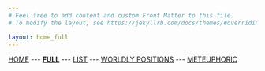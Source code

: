 ```yaml
---
# Feel free to add content and custom Front Matter to this file.
# To modify the layout, see https://jekyllrb.com/docs/themes/#overriding-theme-defaults

layout: home_full
---
```

[HOME](/index.markdown) --- [**FULL**](/full.markdown) --- [LIST](/list.markdown) --- [WORLDLY POSITIONS](/worldlypositions.markdown) --- [METEUPHORIC](meteuphoric.markdown)
